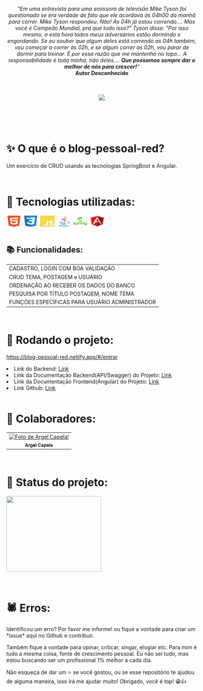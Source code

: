 <!--<div id="portfolio-slideshow-items" class="hide-on-portfolio" visibility="0">
<div class="item"><img src="https://i.imgur.com/ndImDZ1.jpg" width="250px"></div>
</div>
-->

<div class="hide-on-portfolio">

<div align="center">
	<p><i>"Em uma entrevista para uma emissora de televisão Mike Tyson foi questionado se era verdade de fato que ele acordava às 04h00 da manhã para correr. Mike Tyson respondeu: Não! As 04h já estou correndo.... Mas você é Campeão Mundial, pra que tudo isso?" Tyson disse: "Por isso mesmo, a esta hora todos meus adversários estão dormindo e engordando. Se eu souber que algum deles está correndo as 04h também, vou começar a correr às 02h, e se algum correr as 02h, vou parar de dormir para treinar. É por essa razão que me mantenho no topo... A responsabilidade é toda minha, não deles.... <b>Que possamos sempre dar o melhor de nós para crescer!</b>" </i><br><b>Autor Desconhecido</b></p>
<br><br>
	<img src="https://i.imgur.com/ndImDZ1.jpg" width="250px">
</div>
<br><br>
</div>
<br><br>

<div class="hide-on-portfolio">
	
# ✨ O que é o blog-pessoal-red?
	
Um exercício de CRUD usando as tecnologias SpringBoot e Angular. <br>
</div>
<br>

<div class="col-12">

# 🔧 Tecnologias utilizadas:<br>
<div style="display: inline_block">
    <img align="center" alt="gel-HTML" height="30" width="40" src="https://raw.githubusercontent.com/devicons/devicon/master/icons/html5/html5-original.svg">
    <img align="center" alt="gel-CSS" height="30" width="40" src="https://raw.githubusercontent.com/devicons/devicon/master/icons/css3/css3-original.svg">
    <img align="center" alt="gel-Js" height="30" width="40" src="https://raw.githubusercontent.com/devicons/devicon/master/icons/javascript/javascript-plain.svg">
    <img align="center" alt="gel-java" height="30" width="40" src="https://raw.githubusercontent.com/devicons/devicon/master/icons/java/java-original.svg">
    <img align="center" alt="gel-spring" height="30" width="40" src="https://raw.githubusercontent.com/devicons/devicon/master/icons/spring/spring-original-wordmark.svg">
    <img align="center" alt="gel-spring" height="30" width="40" src="https://raw.githubusercontent.com/devicons/devicon/master/icons/angularjs/angularjs-original.svg">

</div>
<br>
	
## :books: Funcionalidades:<br>
<table class="special-border">
<tr>
    <td colspan="2">CADASTRO, LOGIN COM BOA VALIDAÇÃO</td>
</tr> 
<tr>
    <td colspan="2">CRUD TEMA, POSTAGEM e USUÁRIO</td>
</tr> 
<tr>
    <td colspan="2">ORDENAÇÃO AO RECEBER OS DADOS DO BANCO</td>
</tr> 
<tr>
    <td colspan="2">PESQUISA POR TÍTULO POSTAGEM, NOME TEMA</td>
</tr> 
<tr>
    <td colspan="2">FUNÇÕES ESPECÍFICAS PARA USUÁRIO ADMINISTRADOR</td>
</tr> 
</table>
 <br>
  
<div class="col-12">

# 🚀 Rodando o projeto:<br>
<a href="https://blog-pessoal-red.netlify.app/#/entrar">https://blog-pessoal-red.netlify.app/#/entrar</a>
<li>Link do Backend:  <a href="https://blog-pessoal-red-backend.herokuapp.com/swagger-ui/">Link</a></li>
<li>Link da Documentação Backend(API/Swagger) do Projeto: <a href="https://argelcapela.github.io/blog-pessoal-red-backend/">Link</a></li>
<li>Link da Documentação Frontend(Angular) do Projeto: <a href="https://argelcapela.github.io/blog-pessoal-red-frontend/">Link</a></li>
<li>Link Github: <a href="https://github.com/argelcapela/te-amo-mil-milhoes-frontend">Link</a></li>

	
</div>
<br>


<div class="col-12">
	
# 🤝 Colaboradores:<br>
<table>
  <tr>
    <td align="center">
      <a href="http://github.com/argelcapela">
        <img src="https://avatars.githubusercontent.com/u/79276276?s=400&u=055b803f4708d59eaf50208ba601f85844125757&v=4" width="100px;" alt="Foto de Argel Capela!"/><br>
        <sub>
          <b>Argel Capela</b>
        </sub>
      </a>
    </td>
  </tr>
</table>
<br>
</div>
	
<div class="col-12">
	
# 📅 Status do projeto:<br>
<img src="https://i.imgur.com/3bRGIPH.png" width="250px" height="200px">
</div>
	
<br>
<br>

<div class="col-12">
	
# 🕷 Erros:<br>
<p>Identificou um erro? Por favor me informe! ou fique a vontade para criar um *issue* aqui no Github e contribuir.</p>
<p>Também fique a vontade para opinar, criticar, xingar, elogiar etc. Para mim é tudo a mesma coisa, fonte de crescimento pessoal. Eu não sei tudo, mas estou buscando ser um profissional 1% melhor a cada dia.</p>
</div>
	
<div class="col-12">
<p>Não esqueça de dar um ⭐️ se você gostou, ou se esse repositório te ajudou de alguma maneira, isso irá me ajudar muito! Obrigado, você é top! 😁👍</p>
</div>
	

<br><br>
